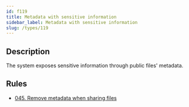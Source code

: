 ```yaml
---
id: f119
title: Metadata with sensitive information
sidebar_label: Metadata with sensitive information
slug: /types/119
---
```


## Description

The system exposes sensitive information
through public files' metadata.

## Rules

- [045. Remove metadata when sharing files](/criteria/files/045)
